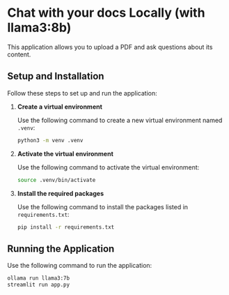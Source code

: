 # Chat with your docs Locally (with llama3:8b)

This application allows you to upload a PDF and ask questions about its content.

## Setup and Installation

Follow these steps to set up and run the application:

1. **Create a virtual environment**

    Use the following command to create a new virtual environment named `.venv`:

    ```bash
    python3 -m venv .venv
    ```

2. **Activate the virtual environment**

    Use the following command to activate the virtual environment:

    ```bash
    source .venv/bin/activate
    ```

3. **Install the required packages**

    Use the following command to install the packages listed in `requirements.txt`:

    ```bash
    pip install -r requirements.txt
    ```

## Running the Application

Use the following command to run the application:

```bash
ollama run llama3:7b
streamlit run app.py
```
